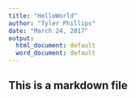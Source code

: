 ```yaml
---
title: "HelloWorld"
author: "Tyler Phillips"
date: "March 24, 2017"
output:
  html_document: default
  word_document: default
---
```

## This is a markdown file
